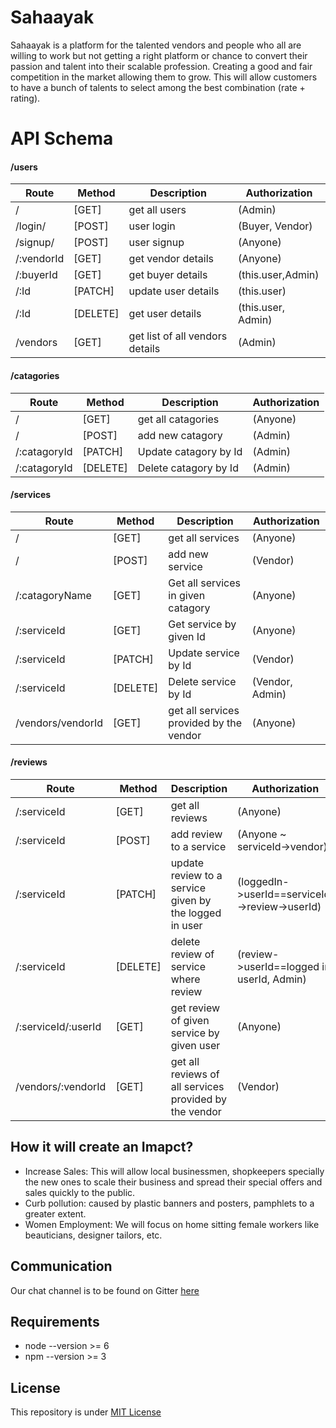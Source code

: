 # Sahaayak
Sahaayak is a platform for the talented vendors and people who all are willing to work but not getting a right platform or chance to convert their passion and talent into their scalable profession. Creating a good and fair competition in the market allowing them to grow. This will allow customers to have a bunch of talents to select among the best combination (rate + rating).

# API Schema

#### /users
| Route      | Method   | Description                     | Authorization      |
|------------|----------|---------------------------------|--------------------|
| /          | [GET]    | get all users                   | (Admin)            |
| /login/    | [POST]   | user login                      | (Buyer, Vendor)    |
| /signup/   | [POST]   | user signup                     | (Anyone)           |
| /:vendorId | [GET]    | get vendor details              | (Anyone)           |
| /:buyerId  | [GET]    | get buyer details               | (this.user,Admin)  |
| /:Id       | [PATCH]  | update user details             | (this.user)        |
| /:Id       | [DELETE] | get user details                | (this.user, Admin) |
| /vendors   | [GET]    | get list of all vendors details | (Admin)           |
#### /catagories
| Route        | Method   | Description           | Authorization |
|--------------|----------|-----------------------|---------------|
| /            | [GET]    | get all catagories    | (Anyone)      |
| /            | [POST]   | add new catagory      | (Admin)       |
| /:catagoryId | [PATCH]  | Update catagory by Id | (Admin)       |
| /:catagoryId | [DELETE] | Delete catagory by Id | (Admin)       |
#### /services
| Route             | Method   | Description                             | Authorization   |
|-------------------|----------|-----------------------------------------|-----------------|
| /                 | [GET]    | get all services                        | (Anyone)        |
| /                 | [POST]   | add new service                         | (Vendor)        |
| /:catagoryName    | [GET]    | Get all services in given catagory      | (Anyone)        |
| /:serviceId       | [GET]    | Get service by given Id                 | (Anyone)        |
| /:serviceId       | [PATCH]  | Update service by Id                    | (Vendor)        |
| /:serviceId       | [DELETE] | Delete service by Id                    | (Vendor, Admin) |
| /vendors/vendorId | [GET]    | get all services provided by the vendor | (Anyone)        |
#### /reviews
| Route               | Method   | Description                                            | Authorization                                 |
|---------------------|----------|--------------------------------------------------------|-----------------------------------------------|
| /:serviceId         | [GET]    | get all reviews                                        | (Anyone)                                      |
| /:serviceId         | [POST]   | add review to a service                                | (Anyone ~ serviceId->vendor)                  |
| /:serviceId         | [PATCH]  | update review to a service given by the logged in user | (loggedIn->userId==serviceId->review->userId) |
| /:serviceId         | [DELETE] | delete review of service where review                  | (review->userId==logged in userId, Admin)     |
| /:serviceId/:userId | [GET]    | get review of given service by given user              | (Anyone)                                      |
| /vendors/:vendorId  | [GET]    | get all reviews of all services provided by the vendor | (Vendor)                                      |

## How it will create an Imapct?
* Increase Sales: This will allow local businessmen, shopkeepers specially the new ones to scale their business and spread their special offers and sales quickly to the public. 
* Curb pollution: caused by plastic banners and posters, pamphlets to a greater extent.
* Women Employment: We will focus on home sitting female workers like beauticians, designer tailors, etc.

## Communication

Our chat channel is to be found on Gitter [here](https://gitter.im/dsciitpatna/Sahaayak)

## Requirements
* node --version >= 6
* npm --version >= 3

## License

This repository is under [MIT License](LICENSE) 

